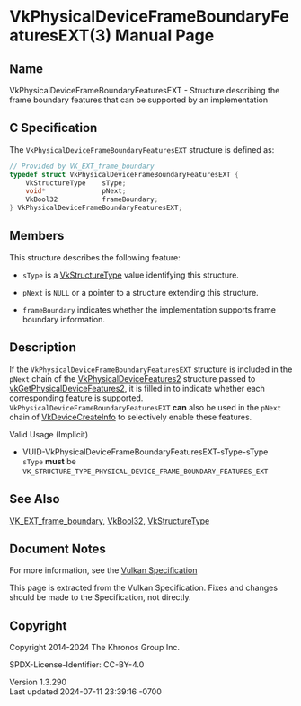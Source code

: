# VkPhysicalDeviceFrameBoundaryFeaturesEXT(3) Manual Page

## Name

VkPhysicalDeviceFrameBoundaryFeaturesEXT - Structure describing the
frame boundary features that can be supported by an implementation



## <a href="#_c_specification" class="anchor"></a>C Specification

The `VkPhysicalDeviceFrameBoundaryFeaturesEXT` structure is defined as:

``` c
// Provided by VK_EXT_frame_boundary
typedef struct VkPhysicalDeviceFrameBoundaryFeaturesEXT {
    VkStructureType    sType;
    void*              pNext;
    VkBool32           frameBoundary;
} VkPhysicalDeviceFrameBoundaryFeaturesEXT;
```

## <a href="#_members" class="anchor"></a>Members

This structure describes the following feature:

- `sType` is a [VkStructureType](https://registry.khronos.org/vulkan/specs/1.3-extensions/man/html/VkStructureType.html) value identifying
  this structure.

- `pNext` is `NULL` or a pointer to a structure extending this
  structure.

- <span id="features-frameBoundary"></span> `frameBoundary` indicates
  whether the implementation supports frame boundary information.

## <a href="#_description" class="anchor"></a>Description

If the `VkPhysicalDeviceFrameBoundaryFeaturesEXT` structure is included
in the `pNext` chain of the
[VkPhysicalDeviceFeatures2](https://registry.khronos.org/vulkan/specs/1.3-extensions/man/html/VkPhysicalDeviceFeatures2.html) structure
passed to
[vkGetPhysicalDeviceFeatures2](https://registry.khronos.org/vulkan/specs/1.3-extensions/man/html/vkGetPhysicalDeviceFeatures2.html), it is
filled in to indicate whether each corresponding feature is supported.
`VkPhysicalDeviceFrameBoundaryFeaturesEXT` **can** also be used in the
`pNext` chain of [VkDeviceCreateInfo](https://registry.khronos.org/vulkan/specs/1.3-extensions/man/html/VkDeviceCreateInfo.html) to
selectively enable these features.

Valid Usage (Implicit)

- <a href="#VUID-VkPhysicalDeviceFrameBoundaryFeaturesEXT-sType-sType"
  id="VUID-VkPhysicalDeviceFrameBoundaryFeaturesEXT-sType-sType"></a>
  VUID-VkPhysicalDeviceFrameBoundaryFeaturesEXT-sType-sType  
  `sType` **must** be
  `VK_STRUCTURE_TYPE_PHYSICAL_DEVICE_FRAME_BOUNDARY_FEATURES_EXT`

## <a href="#_see_also" class="anchor"></a>See Also

[VK_EXT_frame_boundary](https://registry.khronos.org/vulkan/specs/1.3-extensions/man/html/VK_EXT_frame_boundary.html),
[VkBool32](https://registry.khronos.org/vulkan/specs/1.3-extensions/man/html/VkBool32.html), [VkStructureType](https://registry.khronos.org/vulkan/specs/1.3-extensions/man/html/VkStructureType.html)

## <a href="#_document_notes" class="anchor"></a>Document Notes

For more information, see the <a
href="https://registry.khronos.org/vulkan/specs/1.3-extensions/html/vkspec.html#VkPhysicalDeviceFrameBoundaryFeaturesEXT"
target="_blank" rel="noopener">Vulkan Specification</a>

This page is extracted from the Vulkan Specification. Fixes and changes
should be made to the Specification, not directly.

## <a href="#_copyright" class="anchor"></a>Copyright

Copyright 2014-2024 The Khronos Group Inc.

SPDX-License-Identifier: CC-BY-4.0

Version 1.3.290  
Last updated 2024-07-11 23:39:16 -0700
